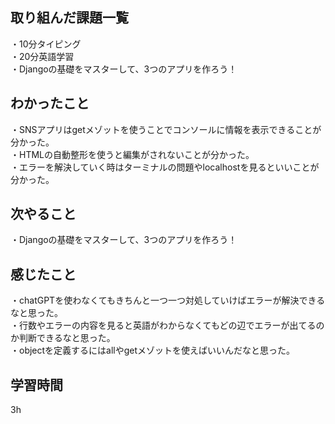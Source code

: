 ## 取り組んだ課題一覧
・10分タイピング
<br>・20分英語学習
<br>・Djangoの基礎をマスターして、3つのアプリを作ろう！
## わかったこと
・SNSアプリはgetメゾットを使うことでコンソールに情報を表示できることが分かった。
<br>・HTMLの自動整形を使うと編集がされないことが分かった。
<br>・エラーを解決していく時はターミナルの問題やlocalhostを見るといいことが分かった。
## 次やること
・Djangoの基礎をマスターして、3つのアプリを作ろう！

## 感じたこと
・chatGPTを使わなくてもきちんと一つ一つ対処していけばエラーが解決できるなと思った。
<br>・行数やエラーの内容を見ると英語がわからなくてもどの辺でエラーが出てるのか判断できるなと思った。
<br>・objectを定義するにはallやgetメゾットを使えばいいんだなと思った。
## 学習時間
3h

